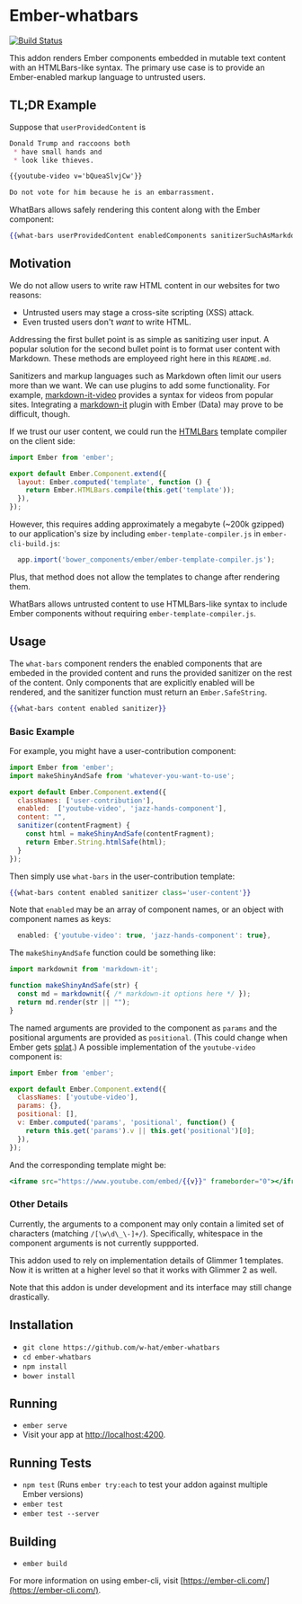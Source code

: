 # Ember-whatbars

[![Build Status](https://travis-ci.org/w-hat/ember-whatbars.svg?branch=master)](https://travis-ci.org/w-hat/ember-whatbars)

This addon renders Ember components embedded in mutable text content with an
HTMLBars-like syntax.  The primary use case is to provide an Ember-enabled
markup language to untrusted users.

## TL;DR Example

Suppose that `userProvidedContent` is

```md
Donald Trump and raccoons both
 * have small hands and
 * look like thieves.

{{youtube-video v='bQueaSlvjCw'}}

Do not vote for him because he is an embarrassment.
```

WhatBars allows safely rendering this content along with the Ember component:

```hbs
{{what-bars userProvidedContent enabledComponents sanitizerSuchAsMarkdownIt}}
```

## Motivation

We do not allow users to write raw HTML content in our websites for two reasons:
 * Untrusted users may stage a cross-site scripting (XSS) attack.
 * Even trusted users don't *want* to write HTML.

Addressing the first bullet point is as simple as sanitizing user input.
A popular solution for the second bullet point is to format user content with
Markdown. These methods are employeed right here in this `README.md`.

Sanitizers and markup languages such as Markdown often limit our users more
than we want.  We can use plugins to add some functionality. For example,
[markdown-it-video](https://github.com/brianjgeiger/markdown-it-video)
provides a syntax for videos from popular sites.  Integrating a
[markdown-it](https://github.com/markdown-it/markdown-it)
plugin with Ember (Data) may prove to be difficult, though.

If we trust our user content, we could run the
[HTMLBars](https://github.com/tildeio/htmlbars) template compiler 
on the client side:

```js
import Ember from 'ember';

export default Ember.Component.extend({
  layout: Ember.computed('template', function () {
    return Ember.HTMLBars.compile(this.get('template'));
  }),
});
```

However, this requires adding approximately a megabyte (~200k gzipped) to our
application's size by including `ember-template-compiler.js` in
`ember-cli-build.js`:

```js
  app.import('bower_components/ember/ember-template-compiler.js');
```

Plus, that method does not allow the templates to change after rendering them.

WhatBars allows untrusted content to use HTMLBars-like syntax to include
Ember components without requiring `ember-template-compiler.js`.


## Usage

The `what-bars` component renders the enabled components that are embeded in
the  provided content and runs the provided sanitizer on the rest of the
content.  Only components that are explicitly enabled will be rendered,
and the sanitizer function must return an `Ember.SafeString`.

```hbs
{{what-bars content enabled sanitizer}}
```

### Basic Example

For example, you might have a user-contribution component:

```js
import Ember from 'ember';
import makeShinyAndSafe from 'whatever-you-want-to-use';

export default Ember.Component.extend({
  classNames: ['user-contribution'],
  enabled:  ['youtube-video', 'jazz-hands-component'],
  content: "",
  sanitizer(contentFragment) {
    const html = makeShinyAndSafe(contentFragment);
    return Ember.String.htmlSafe(html);
  }
});
```

Then simply use `what-bars` in the user-contribution template:

```hbs
{{what-bars content enabled sanitizer class='user-content'}}
```

Note that `enabled` may be an array of component names, or an object with
component names as keys:

```js
  enabled: {'youtube-video': true, 'jazz-hands-component': true},
```

The `makeShinyAndSafe` function could be something like:

```js
import markdownit from 'markdown-it';

function makeShinyAndSafe(str) {
  const md = markdownit({ /* markdown-it options here */ });
  return md.render(str || "");
}
```

The named arguments are provided to the component as `params` and the
positional arguments are provided as `positional`.
(This could change when Ember gets
[splat](https://github.com/wycats/handlebars.js/pull/1149).)
A possible implementation of the `youtube-video` component is:

```js
import Ember from 'ember';

export default Ember.Component.extend({
  classNames: ['youtube-video'],
  params: {},
  positional: [],
  v: Ember.computed('params', 'positional', function() {
    return this.get('params').v || this.get('positional')[0];
  }),
});
```

And the corresponding template might be:

```hbs
<iframe src="https://www.youtube.com/embed/{{v}}" frameborder="0"></iframe>
```

### Other Details

Currently, the arguments to a component may only contain a limited set of
characters (matching `/[\w\d\_\-]+/`).  Specifically, whitespace in the
component arguments is not currently suppported.

This addon used to rely on implementation details of Glimmer 1 templates.
Now it is written at a higher level so that it works with Glimmer 2 as well.

Note that this addon is under development and its interface may still change
drastically.

## Installation

* `git clone https://github.com/w-hat/ember-whatbars`
* `cd ember-whatbars`
* `npm install`
* `bower install`

## Running

* `ember serve`
* Visit your app at [http://localhost:4200](http://localhost:4200).

## Running Tests

* `npm test` (Runs `ember try:each` to test your addon against multiple Ember versions)
* `ember test`
* `ember test --server`

## Building

* `ember build`

For more information on using ember-cli, visit [https://ember-cli.com/](https://ember-cli.com/).
